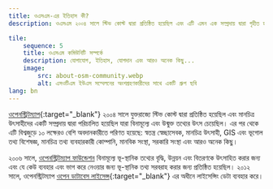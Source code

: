 ```yaml
---
title: ওএসএম-এর ইতিহাস কী?
description: ওএসএম ২০০৪ সালে স্টিভ কোস্ট দ্বারা প্রতিষ্ঠিত হয়েছিল এবং এটি এমন এক সম্প্রদায় দ্বারা গৃহীত হয়েছিল যারা বিনামূল্যে এবং ওপেন সোর্স ডেটা চেয়েছিল

tile:
    sequence: 5
    title: ওএসএম কমিউনিটি সম্পর্কে
    description: যোগাযোগ, ইতিহাস, যোগদান এবং আরও অনেক কিছু...
    image:
        src: about-osm-community.webp
        alt: এসওটিএম ইউএস সম্মেলনের অংশগ্রহণকারীদের সাথে একটি গ্রুপ ছবি
lang: bn
---
```


[ওপেনস্ট্রিটম্যাপ](https://openstreetmap.org){:target="_blank"} ২০০৪ সালে যুক্তরাজ্যে স্টিভ কোস্ট দ্বারা প্রতিষ্ঠিত হয়েছিল এবং মানচিত্র উৎসাহীদের একটি সম্প্রদায় দ্বারা পরিচালিত হয়েছিল যারা বিনামূল্যে এবং উন্মুক্ত তথ্যের উৎস চেয়েছিল। এর পর থেকে এটি বিশ্বজুড়ে ১০ লক্ষেরও বেশি অবদানকারীতে পরিণত হয়েছে: স্বতন্ত্র স্বেচ্ছাসেবক, মানচিত্র উৎসাহী, GIS এবং ভূগোল তথ্য বিশেষজ্ঞ, মানচিত্র তথ্য ব্যবহারকারী কোম্পানি, মানবিক সংস্থা, সরকারি সংস্থা এবং আরও অনেক কিছু।

২০০৬ সালে, [ওপেনস্ট্রিটম্যাপ ফাউন্ডেশন](/about-osm-community/osm-foundation.md) বিনামূল্যে ভূ-স্থানিক তথ্যের বৃদ্ধি, উন্নয়ন এবং বিতরণকে উৎসাহিত করার জন্য এবং যে কেউ ব্যবহার এবং ভাগ করে নেওয়ার জন্য ভূ-স্থানিক তথ্য সরবরাহ করার জন্য প্রতিষ্ঠিত হয়েছিল। ২০১২ সালে, ওপেনস্ট্রিটম্যাপ [ওপেন ডাটাবেস লাইসেন্স](https://wiki.osmfoundation.org/wiki/Licence){:target="_blank"} এর অধীনে লাইসেন্সিং ডেটা ব্যবহার করে।
